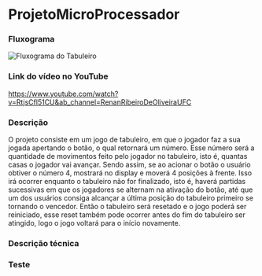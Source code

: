 # ProjetoMicroProcessador

<h3><b>Fluxograma</b></h3>

![Fluxograma do Tabuleiro](https://user-images.githubusercontent.com/95657082/153773590-baaba02a-d3a8-4384-a422-b82a5a4868f6.jpg)

<h3><b>Link do vídeo no YouTube</b></h3>

https://www.youtube.com/watch?v=RtjsCfl51CU&ab_channel=RenanRibeiroDeOliveiraUFC

<h3><b>Descrição</b></h3>

<p>O projeto consiste em um jogo de tabuleiro, em que o jogador faz a sua jogada apertando o
botão, o qual retornará um número. Esse número será a quantidade de movimentos feito
pelo jogador no tabuleiro, isto é, quantas casas o jogador vai avançar. Sendo assim, se ao
acionar o botão o usuário obtiver o número 4, mostrará no display e moverá 4 posições à frente.  
  Isso irá ocorrer enquanto o tabuleiro não for finalizado, isto é, haverá partidas sucessivas
em que os jogadores se alternam na ativação do botão, até que um dos usuários consiga
alcançar a última posição do tabuleiro primeiro se tornando o vencedor. Então o tabuleiro
será resetado e o jogo poderá ser reiniciado, esse reset também pode ocorrer antes do fim
do tabuleiro ser atingido, logo o jogo voltará para o início novamente.</p>

<h3><b>Descrição técnica</b></h3>


<h3><b>Teste</b></h3>
